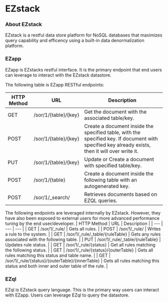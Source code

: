 # EZstack

### About EZstack
EZstack is a restful data store platform for NoSQL databases that
maximizes query capability and efficency using a built-in data denormalization platform.

### EZapp
EZapp is EZstacks restful interface. It is the primary endpoint that
end users can leverage to interact with the EZstack datastore.

The following table is EZapp RESTful endpoints:

| HTTP Method | URL | Description |
| --- | --- | --- |
|  GET | /sor/1/{table}/{key} | Get the document with the associated table/key. |
| POST | /sor/1/{table}/{key} | Create a document inside the specified table, with the specified key. If document with specified key already exists, then it will over write it. |
| PUT | /sor/1/{table}/{key} | Update or Create a document with specified table/key. |
| POST | /sor/1/{table} | Create a document inside the following table with an autogenerated key. |
| POST | /sor/1/_search/ | Retrieves documents based on EZQL queries. |

The following endpoints are leveraged internally by EZstack. However, they have also been exposed
to external users for more advanced performance tuning by the end user/developer.
| HTTP Method | URL | Description |
| --- | --- | --- |
| GET | /sor/1/_rule/ | Gets all rules. |
| POST | /sor/1/_rule/ | Writes a rule to the system. |
| GET | /sor/1/_rule/_table/{ruleTable} | Gets any rules associated with the following table. |
| PUT | /sor/1/_rule/_table/{ruleTable} | Updates rule status. |
| GET | /sor/1/_rule/{status} | Get all rules matching the following status. |
| GET | /sor/1/_rule/{status}/{outerTable} | Gets all rules matching this status and table name. |
| GET | /sor/1/_rule/{status}/{outerTable}/{innerTable} | Gets all rules matching this status and both inner and outer table of the rule. |

### EZql
EZql is EZstack query language. This is the primary way users can
interact with EZapp. Users can leverage EZql to query the datastore.